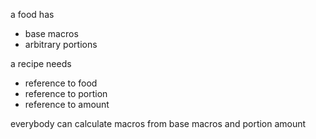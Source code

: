 a food has
- base macros
- arbitrary portions

a recipe needs
- reference to food
- reference to portion
- reference to amount

everybody can calculate macros from base macros and portion amount
